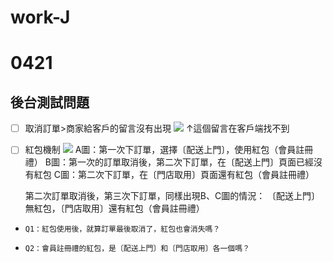 # work-J
0421
===
後台測試問題
---
- [ ] 取消訂單>商家給客戶的留言沒有出現
      ![](https://s3-ap-northeast-1.amazonaws.com/g0v-hackmd-images/uploads/upload_21d8ef51d3b27d7f3d7538709258c26b.jpg)
      ↑這個留言在客戶端找不到
      
- [ ] 紅包機制
      ![](https://s3-ap-northeast-1.amazonaws.com/g0v-hackmd-images/uploads/upload_81b09d4dfe6dea6a915e8eedba0017fe.jpg)
      A圖：第一次下訂單，選擇〔配送上門〕，使用紅包（會員註冊禮）
      B圖：第一次的訂單取消後，第二次下訂單，在〔配送上門〕頁面已經沒有紅包
      C圖：第二次下訂單，在〔門店取用〕頁面還有紅包（會員註冊禮）
      
     第二次訂單取消後，第三次下訂單，同樣出現B、C圖的情況：
     〔配送上門〕無紅包，〔門店取用〕還有紅包（會員註冊禮）
*     Q1：紅包使用後，就算訂單最後取消了，紅包也會消失嗎？
*     Q2：會員註冊禮的紅包，是〔配送上門〕和〔門店取用〕各一個嗎？
 